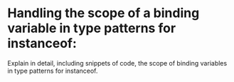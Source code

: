 # Handling the scope of a binding variable in type patterns for instanceof:
Explain in detail, including snippets of code, the scope of binding variables in type patterns for instanceof.